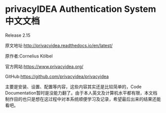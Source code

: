 # privacyIDEA Authentication System中文文档

Release 2.15

原文地址:<http://privacyidea.readthedocs.io/en/latest/>

原作者:Cornelius Kölbel

官方网站:<https://www.privacyidea.org/>

GitHub:<https://github.com/privacyidea/privacyidea>

主要是安装、设置、配置等内容，这些内容其实还是比较简单的，Code Documentation暂时是没能力翻了。由于本人英文及计算机水平都有限，本文档制作目的也只是想在这过程中对本系统顺便学习及记录，希望最后出来的结果还能看吧。
